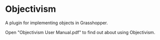 # Objectivism

A plugin for implementing objects in Grasshopper.

Open "Objectivism User Manual.pdf" to find out about using Objectivism.
